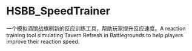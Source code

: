 # HSBB_SpeedTrainer
一个模拟酒馆战旗刷新的反应训练工具，帮助玩家提升反应速度。A reaction training tool simulating Tavern Refresh in Battlegrounds to help players improve their reaction speed.
